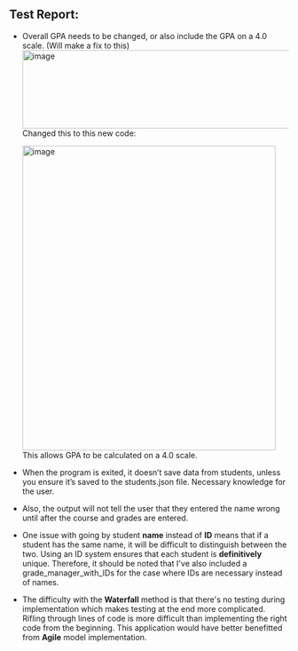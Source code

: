 ## Test Report:
- Overall GPA needs to be changed, or also include the GPA on a 4.0 scale. (Will make a fix to this)  
    <img width="833" height="141" alt="image" src="https://github.com/user-attachments/assets/fcff8542-f555-46aa-bb7a-7b9a5946e6d3" />  
    Changed this to this new code: 

    <img width="456" height="549" alt="image" src="https://github.com/user-attachments/assets/9281bc5b-990b-46ee-9461-742c97b2ef5e" />
    This allows GPA to be calculated on a 4.0 scale. 

- When the program is exited, it doesn’t save data from students, unless you ensure it’s saved to the students.json file. Necessary knowledge for the user.
- Also, the output will not tell the user that they entered the name wrong until after the course and grades are entered. 
- One issue with going by student **name** instead of **ID** means that if a student has the same name, it will be difficult to distinguish between the two. Using an ID system ensures that each student is **definitively** unique. Therefore, it should be noted that I've also included a grade_manager_with_IDs for the case where IDs are necessary instead of names.
- The difficulty with the **Waterfall** method is that there's no testing during implementation which makes testing at the end more complicated. Rifling through lines of code is more difficult than implementing the right code from the beginning. This application would have better benefitted from **Agile** model implementation. 
